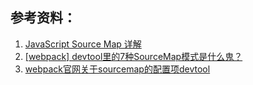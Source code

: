 ## 参考资料：
1. [JavaScript Source Map 详解](https://www.ruanyifeng.com/blog/2013/01/javascript_source_map.html)
2. [[webpack] devtool里的7种SourceMap模式是什么鬼？](https://juejin.cn/post/6844903450644316174)
3. [webpack官网关于sourcemap的配置项devtool](https://v4.webpack.docschina.org/configuration/devtool/)